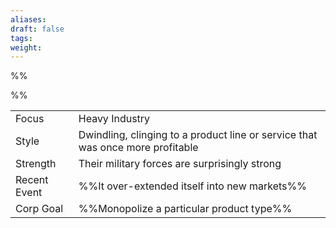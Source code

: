 ```yaml
---
aliases: 
draft: false
tags: 
weight:
---
```

%%

%%


|                                          |                                                                                |
| ---------------------------------------- | ------------------------------------------------------------------------------ |
| <span class="leftTH">Focus</span>        | Heavy Industry                                                                 |
| <span class="leftTH">Style</span>        | Dwindling, clinging to a product line or service that was once more profitable |
| <span class="leftTH">Strength</span>     | Their military forces are surprisingly strong                                  |
| <span class="leftTH">Recent Event</span> | %%It over-extended itself into new markets%%                                   |
| <span class="leftTH">Corp Goal</span>    | %%Monopolize a particular product type%%                                       |
